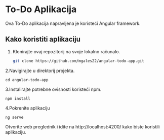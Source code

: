 # To-Do Aplikacija

Ova To-Do aplikacija napravljena je koristeći Angular framework.

## Kako koristiti aplikaciju

1. Klonirajte ovaj repozitorij na svoje lokalno računalo.

   ```bash
   git clone https://github.com/mgales22/angular-todo-app.git

2.Navigirajte u direktorij projekta.

    
    cd angular-todo-app

3.Instalirajte potrebne ovisnosti koristeći npm.
          
    npm install

4.Pokrenite aplikaciju

    ng serve

Otvorite web preglednik i idite na http://localhost:4200/ kako biste koristili aplikaciju.
